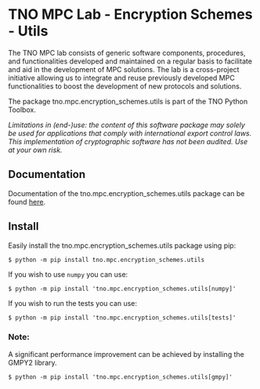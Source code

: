 # TNO MPC Lab - Encryption Schemes - Utils

The TNO MPC lab consists of generic software components, procedures, and functionalities developed and maintained on a regular basis to facilitate and aid in the development of MPC solutions. The lab is a cross-project initiative allowing us to integrate and reuse previously developed MPC functionalities to boost the development of new protocols and solutions.

The package tno.mpc.encryption_schemes.utils is part of the TNO Python Toolbox.

*Limitations in (end-)use: the content of this software package may solely be used for applications that comply with international export control laws.*  
*This implementation of cryptographic software has not been audited. Use at your own risk.*

## Documentation

Documentation of the tno.mpc.encryption_schemes.utils package can be found [here](https://docs.mpc.tno.nl/encryption_schemes/utils/0.7.5).

## Install

Easily install the tno.mpc.encryption_schemes.utils package using pip:
```console
$ python -m pip install tno.mpc.encryption_schemes.utils
```

If you wish to use `numpy` you can use:
```console
$ python -m pip install 'tno.mpc.encryption_schemes.utils[numpy]'
```

If you wish to run the tests you can use:
```console
$ python -m pip install 'tno.mpc.encryption_schemes.utils[tests]'
```

### Note:
A significant performance improvement can be achieved by installing the GMPY2 library.
```console
$ python -m pip install 'tno.mpc.encryption_schemes.utils[gmpy]'
```
